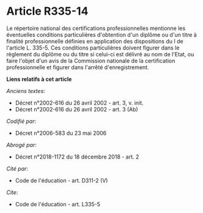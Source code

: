# Article R335-14

Le répertoire national des certifications professionnelles mentionne les éventuelles conditions particulières d'obtention
d'un diplôme ou d'un titre à finalité professionnelle définies en application des dispositions du I de l'article L. 335-5.
Ces conditions particulières doivent figurer dans le règlement du diplôme ou du titre si celui-ci est délivré au nom de
l'Etat, ou faire l'objet d'un avis de la Commission nationale de la certification professionnelle et figurer dans l'arrêté
d'enregistrement.

**Liens relatifs à cet article**

_Anciens textes_:

  - Décret n°2002-616 du 26 avril 2002 - art. 3, v. init.
  - Décret n°2002-616 du 26 avril 2002 - art. 3 (Ab)

_Codifié par_:

  - Décret n°2006-583 du 23 mai 2006

_Abrogé par_:

  - Décret n°2018-1172 du 18 décembre 2018 - art. 2

_Cité par_:

  - Code de l'éducation - art. D311-2 (V)

_Cite_:

  - Code de l'éducation - art. L335-5
